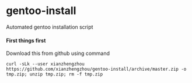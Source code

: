 # gentoo-install
Automated gentoo installation script

#### First things first
Download this from github using command
```
curl -sLk --user xianzhengzhou https://github.com/xianzhengzhou/gentoo-install/archive/master.zip -o tmp.zip; unzip tmp.zip; rm -f tmp.zip

```

